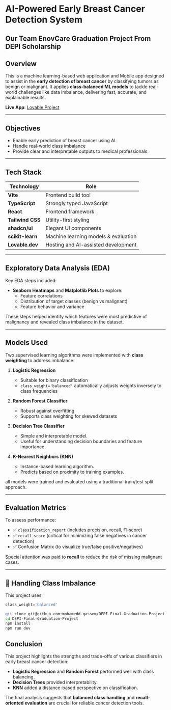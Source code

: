 # AI-Powered Early Breast Cancer Detection System 
## Our Team EnovCare Graduation Project From DEPI Scholarship

##  Overview

This is a machine learning-based web application and Mobile app designed to assist in the **early detection of breast cancer** by classifying tumors as benign or malignant. It applies **class-balanced ML models** to tackle real-world challenges like data imbalance, delivering fast, accurate, and explainable results.

 **Live App**: [Lovable Project](https://lovable.dev/projects/9d542c4e-2ce7-43d7-8e3d-8a8bdab77799)

---

##  Objectives

- Enable early prediction of breast cancer using AI.
- Handle real-world class imbalance 
- Provide clear and interpretable outputs to medical professionals.

---

##  Tech Stack

| Technology       | Role                                   |
|------------------|----------------------------------------|
| **Vite**         | Frontend build tool                    |
| **TypeScript**   | Strongly typed JavaScript              |
| **React**        | Frontend framework                     |
| **Tailwind CSS** | Utility-first styling                  |
| **shadcn/ui**    | Elegant UI components                  |
| **scikit-learn** | Machine learning models & evaluation   |
| **Lovable.dev**  | Hosting and AI-assisted development    |

---

##  Exploratory Data Analysis (EDA)

Key EDA steps included:

- **Seaborn Heatmaps** and **Matplotlib Plots** to explore:
  - Feature correlations
  - Distribution of target classes (benign vs malignant)
  - Feature behavior and variance

These steps helped identify which features were most predictive of malignancy and revealed class imbalance in the dataset.

---

##  Models Used

Two supervised learning algorithms were implemented with **class weighting** to address imbalance:

1. **Logistic Regression**
   - Suitable for binary classification
   - `class_weight='balanced'` automatically adjusts weights inversely to class frequencies

2. **Random Forest Classifier**
   - Robust against overfitting
   - Supports class weighting for skewed datasets
  
3. **Decision Tree Classifier**
   - Simple and interpretable model.
   - Useful for understanding decision boundaries and feature importance.

4. **K-Nearest Neighbors (KNN)**
   - Instance-based learning algorithm.
   - Predicts based on proximity to training examples.

all models were trained and evaluated using a traditional train/test split approach.

---

## Evaluation Metrics

To assess performance:

- ✅ `classification_report` (includes precision, recall, f1-score)
- ✅ `recall_score` (critical for minimizing false negatives in cancer detection)
- ✅ Confusion Matrix (to visualize true/false positive/negatives)

Special attention was paid to **recall** to reduce the risk of missing malignant cases.

---

## 🧠 Handling Class Imbalance

This project uses:
```python
class_weight='balanced'
```

```bash
git clone git@github.com:mohamedd-qassem/DEPI-Final-Graduation-Project.git
cd DEPI-Final-Graduation-Project
npm install
npm run dev
```



##  Conclusion

This project highlights the strengths and trade-offs of various classifiers in early breast cancer detection:

- **Logistic Regression** and **Random Forest** performed well with class balancing.
- **Decision Trees** provided interpretability.
- **KNN** added a distance-based perspective on classification.

The final analysis suggests that **balanced class handling** and **recall-oriented evaluation** are crucial for reliable cancer detection tools.


